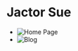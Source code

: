 # Jactor Sue

- ![Home Page](https://jactorsue.github.io)
- ![Blog](https://jactorsue.github.io/blog/)